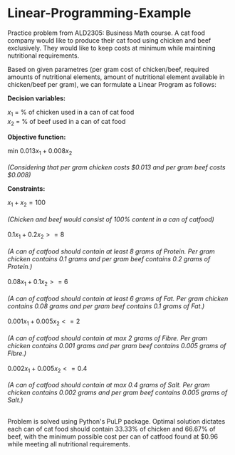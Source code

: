# Linear-Programming-Example

Practice problem from ALD2305: Business Math course. A cat food company would like to produce their cat food using chicken and beef exclusively. They would like to keep costs at minimum while maintining nutritional requirements. 

Based on given parametres (per gram cost of chicken/beef, required amounts of nutritional elements, amount of nutritional element available in chicken/beef per gram), we can formulate a Linear Program as follows:

**Decision variables:**

$x_1$ = % of chicken used in a can of cat food<br/>
$x_2$ = % of beef used in a can of cat food

**Objective function:**

min $0.013x_1 + 0.008x_2$<br/> <br/>
*(Considering that per gram chicken costs $0.013 and per gram beef costs $0.008)*<br/>

**Constraints:**

$x_1 + x_2 = 100$<br/> <br/>
*(Chicken and beef would consist of 100% content in a can of catfood)*<br/> <br/>
$0.1x_1 + 0.2x_2 >= 8$ <br/> <br/> 
*(A can of catfood should contain at least 8 grams of Protein. Per gram chicken contains 0.1 grams and per gram beef contains 0.2 grams of Protein.)*<br/> <br/>
$0.08x_1 + 0.1x_2 >= 6$<br/> <br/>
*(A can of catfood should contain at least 6 grams of Fat. Per gram chicken contains 0.08 grams and per gram beef contains 0.1 grams of Fat.)*<br/> <br/>
$0.001x_1 + 0.005x_2 <= 2$<br/> <br/>
*(A can of catfood should contain at max 2 grams of Fibre. Per gram chicken contains 0.001 grams and per gram beef contains 0.005 grams of Fibre.)*<br/> <br/>
$0.002x_1 + 0.005x_2 <= 0.4$<br/> <br/>
*(A can of catfood should contain at max 0.4 grams of Salt. Per gram chicken contains 0.002 grams and per gram beef contains 0.005 grams of Salt.)*<br/> <br/>

Problem is solved using Python's PuLP package. Optimal solution dictates each can of cat food should contain 33.33% of chicken and 66.67% of beef, with the minimum possible cost per can of catfood found at $0.96 while meeting all nutritional requirements. 
